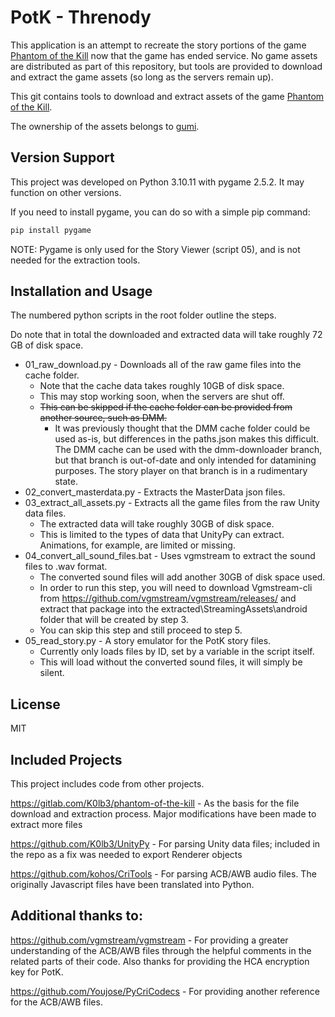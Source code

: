 # PotK - Threnody
This application is an attempt to recreate the story portions of the game [Phantom of the Kill](https://dg-pk.fg-games.co.jp/) now that the game has ended service. No game assets are distributed as part of this repository, but tools are provided to download and extract the game assets (so long as the servers remain up).

This git contains tools to download and extract assets of the game [Phantom of the Kill](https://dg-pk.fg-games.co.jp/).

The ownership of the assets belongs to [gumi](https://gu3.co.jp).

## Version Support
This project was developed on Python 3.10.11 with pygame 2.5.2. It may function on other versions.

If you need to install pygame, you can do so with a simple pip command:
```cmd
pip install pygame
```
NOTE: Pygame is only used for the Story Viewer (script 05), and is not needed for the extraction tools.

## Installation and Usage
The numbered python scripts in the root folder outline the steps.

Do note that in total the downloaded and extracted data will take roughly 72 GB of disk space.

- 01_raw_download.py - Downloads all of the raw game files into the cache folder.
  - Note that the cache data takes roughly 10GB of disk space.
  - This may stop working soon, when the servers are shut off.
  - ~~This can be skipped if the cache folder can be provided from another source, such as DMM.~~
    - It was previously thought that the DMM cache folder could be used as-is, but differences in the paths.json makes this difficult. The DMM cache can be used with the dmm-downloader branch, but that branch is out-of-date and only intended for datamining purposes. The story player on that branch is in a rudimentary state.
- 02_convert_masterdata.py - Extracts the MasterData json files.
- 03_extract_all_assets.py - Extracts all the game files from the raw Unity data files.
  - The extracted data will take roughly 30GB of disk space.
  - This is limited to the types of data that UnityPy can extract. Animations, for example, are limited or missing.
- 04_convert_all_sound_files.bat - Uses vgmstream to extract the sound files to .wav format.
  - The converted sound files will add another 30GB of disk space used.
  - In order to run this step, you will need to download Vgmstream-cli from https://github.com/vgmstream/vgmstream/releases/ and extract that package into the extracted\StreamingAssets\android folder that will be created by step 3.
  - You can skip this step and still proceed to step 5.
- 05_read_story.py - A story emulator for the PotK story files.
  - Currently only loads files by ID, set by a variable in the script itself.
  - This will load without the converted sound files, it will simply be silent.

## License
MIT

## Included Projects
This project includes code from other projects.

https://gitlab.com/K0lb3/phantom-of-the-kill - As the basis for the file download and extraction process. Major modifications have been made to extract more files

https://github.com/K0lb3/UnityPy - For parsing Unity data files; included in the repo as a fix was needed to export Renderer objects

https://github.com/kohos/CriTools - For parsing ACB/AWB audio files. The originally Javascript files have been translated into Python.

## Additional thanks to:
https://github.com/vgmstream/vgmstream - For providing a greater understanding of the ACB/AWB files through the helpful comments in the related parts of their code. Also thanks for providing the HCA encryption key for PotK.

https://github.com/Youjose/PyCriCodecs - For providing another reference for the ACB/AWB files.
